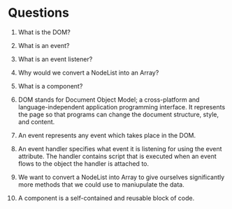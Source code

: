 # Questions

1. What is the DOM?
2. What is an event?
3. What is an event listener?
4. Why would we convert a NodeList into an Array?
5. What is a component? 



1. DOM stands for Document Object Model; a cross-platform and language-independent application programming interface. It represents the page so that programs can change the document structure, style, and content.

2. An event represents any event which takes place in the DOM.

3. An event handler specifies what event it is listening for using the event attribute. The handler contains script that is executed when an event flows to the object the handler is attached to.

4. We want to convert a NodeList into Array to give ourselves significantly more methods that we could use to maniupulate the data.

5. A component is a self-contained and reusable block of code.